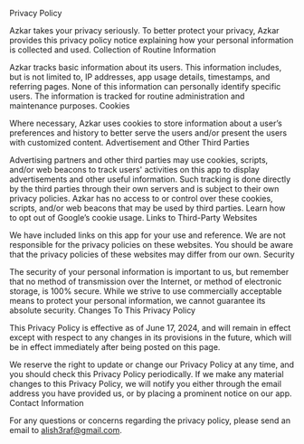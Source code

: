 Privacy Policy

Azkar takes your privacy seriously. To better protect your privacy, Azkar provides this privacy policy notice explaining how your personal information is collected and used.
Collection of Routine Information

Azkar tracks basic information about its users. This information includes, but is not limited to, IP addresses, app usage details, timestamps, and referring pages. None of this information can personally identify specific users. The information is tracked for routine administration and maintenance purposes.
Cookies

Where necessary, Azkar uses cookies to store information about a user’s preferences and history to better serve the users and/or present the users with customized content.
Advertisement and Other Third Parties

Advertising partners and other third parties may use cookies, scripts, and/or web beacons to track users' activities on this app to display advertisements and other useful information. Such tracking is done directly by the third parties through their own servers and is subject to their own privacy policies. Azkar has no access to or control over these cookies, scripts, and/or web beacons that may be used by third parties. Learn how to opt out of Google’s cookie usage.
Links to Third-Party Websites

We have included links on this app for your use and reference. We are not responsible for the privacy policies on these websites. You should be aware that the privacy policies of these websites may differ from our own.
Security

The security of your personal information is important to us, but remember that no method of transmission over the Internet, or method of electronic storage, is 100% secure. While we strive to use commercially acceptable means to protect your personal information, we cannot guarantee its absolute security.
Changes To This Privacy Policy

This Privacy Policy is effective as of June 17, 2024, and will remain in effect except with respect to any changes in its provisions in the future, which will be in effect immediately after being posted on this page.

We reserve the right to update or change our Privacy Policy at any time, and you should check this Privacy Policy periodically. If we make any material changes to this Privacy Policy, we will notify you either through the email address you have provided us, or by placing a prominent notice on our app.
Contact Information

For any questions or concerns regarding the privacy policy, please send an email to alish3raf@gmail.com.
